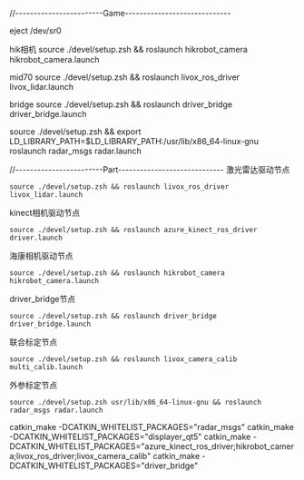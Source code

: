 //------------------------Game-----------------------------

eject /dev/sr0

hik相机
source ./devel/setup.zsh && roslaunch hikrobot_camera hikrobot_camera.launch

mid70
source ./devel/setup.zsh && roslaunch livox_ros_driver livox_lidar.launch

bridge
source ./devel/setup.zsh && roslaunch driver_bridge driver_bridge.launch


source ./devel/setup.zsh && export LD_LIBRARY_PATH=$LD_LIBRARY_PATH:/usr/lib/x86_64-linux-gnu
roslaunch radar_msgs radar.launch



//------------------------Part-----------------------------
激光雷达驱动节点
```
source ./devel/setup.zsh && roslaunch livox_ros_driver livox_lidar.launch
```

kinect相机驱动节点
```
source ./devel/setup.zsh && roslaunch azure_kinect_ros_driver driver.launch 
```

海康相机驱动节点
```
source ./devel/setup.zsh && roslaunch hikrobot_camera hikrobot_camera.launch
```

driver_bridge节点
```
source ./devel/setup.zsh && roslaunch driver_bridge driver_bridge.launch
```

联合标定节点
```
source ./devel/setup.zsh && roslaunch livox_camera_calib multi_calib.launch
```

外参标定节点
```
source ./devel/setup.zsh usr/lib/x86_64-linux-gnu && roslaunch radar_msgs radar.launch
```


catkin_make -DCATKIN_WHITELIST_PACKAGES="radar_msgs"
catkin_make -DCATKIN_WHITELIST_PACKAGES="displayer_qt5"
catkin_make -DCATKIN_WHITELIST_PACKAGES="azure_kinect_ros_driver;hikrobot_camera;livox_ros_driver;livox_camera_calib"
catkin_make -DCATKIN_WHITELIST_PACKAGES="driver_bridge"